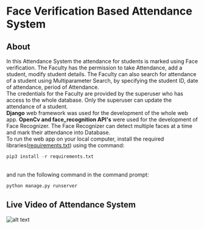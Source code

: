 # Face Verification Based Attendance System
## About
In this Attendance System the attendance for students is marked using Face verification. The Faculty has the permission to take Attendance, add a student, modify student details. The Faculty can also search for attendance of a student using Multiparameter Search, by specifying the student ID, date of attendance, period of Attendance.<br>
The credentials for the Faculty are provided by the superuser who has access to the whole database. Only the superuser can update the attendance of a student.<br>
**Django** web framework was used for the development of the whole web app. **OpenCv and face_recognition API's** were used for the development of Face Recognizer. The Face Recognizer can detect multiple faces at a time and mark their attendance into Database.<br>
To run the web app on your local computer, install the required libraries([requirements.txt](https://github.com/venugopalkadamba/Face_Verification_based_Attendance_system/blob/master/requirements.txt)) using the command:<br>
```python
pip3 install -r requirements.txt
``` 
<br>and run the following command in the command prompt:<br>
```python
python manage.py runserver
``` 
## Live Video of Attendance System
![alt text](https://github.com/venugopalkadamba/Face_Verification_based_Attendance_system/blob/master/Final_video.gif)
